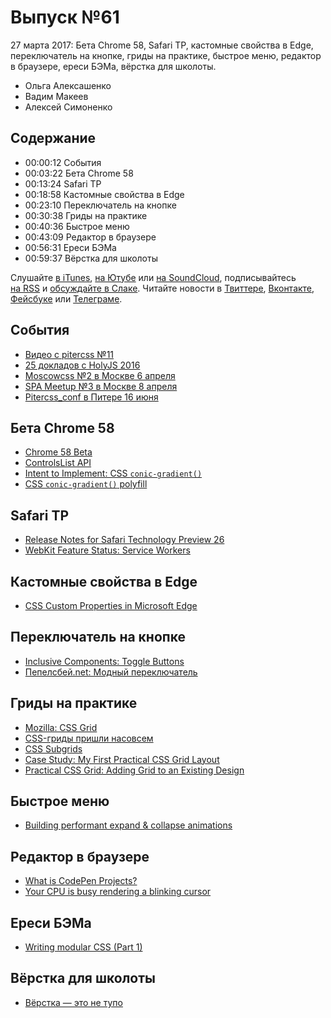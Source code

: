 # Выпуск №61

27 марта 2017: Бета Chrome 58, Safari TP, кастомные свойства в Edge, переключатель на кнопке, гриды на практике, быстрое меню, редактор в браузере, ереси БЭМа, вёрстка для школоты.

- Ольга Алексашенко
- Вадим Макеев
- Алексей Симоненко

## Содержание

- 00:00:12 События
- 00:03:22 Бета Chrome 58
- 00:13:24 Safari TP
- 00:18:58 Кастомные свойства в Edge
- 00:23:10 Переключатель на кнопке
- 00:30:38 Гриды на практике
- 00:40:36 Быстрое меню
- 00:43:09 Редактор в браузере
- 00:56:31 Ереси БЭМа
- 00:59:37 Вёрстка для школоты

Слушайте [в iTunes](https://itunes.apple.com/ru/podcast/veb-standarty/id1080500016), [на Ютубе](https://www.youtube.com/playlist?list=PLMBnwIwFEFHcwuevhsNXkFTcadeX5R1Go) или [на SoundCloud](https://soundcloud.com/web-standards), подписывайтесь [на RSS](https://web-standards.ru/podcast/feed/) и [обсуждайте в Слаке](http://slack.web-standards.ru/). Читайте новости в [Твиттере](https://twitter.com/webstandards_ru), [Вконтакте](https://vk.com/webstandards_ru), [Фейсбуке](https://www.facebook.com/webstandardsru) или [Телеграме](https://t.me/webstandards_ru).

## События

- [Видео с pitercss №11](https://youtu.be/xdhPX2llDeg?list=PLTdS5E3zupkG12igmZ1mk7nrCUbbJbC_E)
- [25 докладов с HolyJS 2016](https://youtu.be/khskUi4NZ0k?list=PL8sJahqnzh8IDythQu3ZJPqnvuSXQF8MV)
- [Moscowcss №2 в Москве 6 апреля](https://moscowcss.timepad.ru/event/457567/)
- [SPA Meetup №3 в Москве 8 апреля](https://moscow-spa.timepad.ru/event/463443/)
- [Pitercss_conf в Питере 16 июня](https://pitercss.com/)

## Бета Chrome 58

- [Chrome 58 Beta](https://blog.chromium.org/2017/03/chrome-58-beta-indexeddb-20_21.html)
- [ControlsList API](https://github.com/WICG/controls-list/blob/gh-pages/explainer.md)
- [Intent to Implement: CSS `conic-gradient()`](https://groups.google.com/a/chromium.org/d/msg/blink-dev/-z66SwKdklc/5t-NBchECQAJ)
- [CSS `conic-gradient()` polyfill](https://leaverou.github.io/conic-gradient/)

## Safari TP

- [Release Notes for Safari Technology Preview 26](https://webkit.org/blog/7474/release-notes-for-safari-technology-preview-26/)
- [WebKit Feature Status: Service Workers](https://webkit.org/status/#specification-service-workers)

## Кастомные свойства в Edge

- [CSS Custom Properties in Microsoft Edge](https://blogs.windows.com/msedgedev/2017/03/24/css-custom-properties/#r46FlQpAZfRK1Ykz.97)

## Переключатель на кнопке

- [Inclusive Components: Toggle Buttons](http://inclusive-components.club/toggle-button/)
- [Пепелсбей.net: Модный переключатель](https://pepelsbey.net/2012/08/stylish-switch/)

## Гриды на практике

- [Mozilla: CSS Grid](https://www.mozilla.org/en-US/developer/css-grid/)
- [CSS-гриды пришли насовсем](http://css-live.ru/articles/css-gridy-prishli-nasovsem.html)
- [CSS Subgrids](http://codepen.io/lautsevich/pen/NpYobE)
- [Case Study: My First Practical CSS Grid Layout](https://cloudfour.com/thinks/first-css-grid-layout/)
- [Practical CSS Grid: Adding Grid to an Existing Design](https://alistapart.com/article/practical-grid)

## Быстрое меню

- [Building performant expand & collapse animations](https://developers.google.com/web/updates/2017/03/performant-expand-and-collapse)

## Редактор в браузере

- [What is CodePen Projects?](https://blog.codepen.io/2017/03/20/codepen-projects-is-here/)
- [Your CPU is busy rendering a blinking cursor](https://twitter.com/jo_liss/status/843875280888434690)

## Ереси БЭМа

- [Writing modular CSS (Part 1)](https://zellwk.com/blog/css-architecture-1/)

## Вёрстка для школоты

- [Вёрстка — это не тупо](http://webmasters.teamdev.com/)
